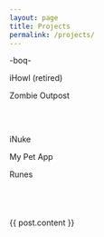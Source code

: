 ```yaml
---
layout: page
title: Projects
permalink: /projects/
---
```


-boq-

iHowl (retired)

Zombie Outpost

iNuke
<a href="https://itunes.apple.com/us/app/viking-runes/id346993180?mt=8&uo=6&at=&ct=" target="itunes_store" style="display:inline-block;overflow:hidden;background:url(http://a1.mzstatic.com/us/r30/Purple/v4/a3/7f/af/a37faf51-b606-a44f-4e77-2114d878e7f1/icon175x175.png) no-repeat;width:60px;height:60px;@media only screen{background-image:url(https://s.mzstatic.com/htmlResources/BE06/web-storefront/images/mask175_2x.png);}"></a>

My Pet App

Runes

<a href="https://itunes.apple.com/us/app/viking-runes/id346993180?mt=8&uo=6&at=&ct=" target="itunes_store" style="display:inline-block;overflow:hidden;background:url(http://linkmaker.itunes.apple.com/images/badges/en-us/badge_appstore-lrg.png) no-repeat;width:165px;height:40px;@media only screen{background-image:url(http://linkmaker.itunes.apple.com/images/badges/en-us/badge_appstore-lrg.svg);}"></a>


{{ post.content }}
